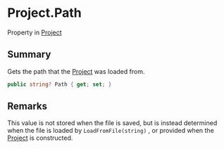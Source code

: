 # Project.Path

Property in [Project](/docs/api/csharp/yarn.compiler.project.md)

## Summary


Gets the path that the  <a href="yarn.compiler.project.md">Project</a>  was loaded from.


```csharp
public string? Path { get; set; }
```

## Remarks


This value is not stored when the file is saved, but is instead
determined when the file is loaded by  <code>LoadFromFile(string)</code> , or provided when the  <a href="yarn.compiler.project.md">Project</a>  is constructed.


